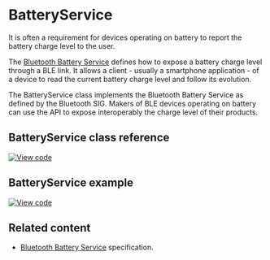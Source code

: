 # BatteryService

It is often a requirement for devices operating on battery to report the battery charge level to the user.

The [Bluetooth Battery Service](https://www.bluetooth.org/docman/handlers/downloaddoc.ashx?doc_id=245138) defines how to expose a battery charge level through a BLE link. It allows a client - usually a smartphone application - of a device to read the current battery charge level and follow its evolution.

The BatteryService class implements the Bluetooth Battery Service as defined by the Bluetooth SIG. Makers of BLE devices operating on battery can use the API to expose interoperably the charge level of their products.

## BatteryService class reference

[![View code](https://www.mbed.com/embed/?type=library)](https://os.mbed.com/docs/mbed-os/v5.13/mbed-os-api-doxy/class_battery_service.html)

## BatteryService example

[![View code](https://www.mbed.com/embed/?url=https://github.com/ARMmbed/mbed-os-example-ble/blob/master/BLE_BatteryLevel/source)](https://github.com/ARMmbed/mbed-os-example-ble/blob/mbed-os-5.12/BLE_BatteryLevel/source/main.cpp)

## Related content

- [Bluetooth Battery Service](https://www.bluetooth.org/docman/handlers/downloaddoc.ashx?doc_id=245138) specification.
